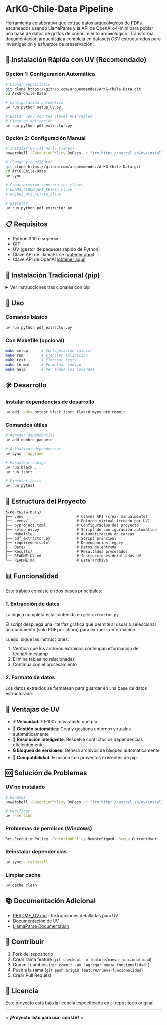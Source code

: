 # ArKG-Chile-Data Pipeline

Herramienta colaborativa que extrae datos arqueológicos de PDFs escaneados usando LlamaParse y la API de OpenAI o4-mini para poblar una base de datos de grafos de conocimiento arqueológico. Transforma documentación arqueológica compleja en datasets CSV estructurados para investigación y esfuerzos de preservación.

## 🚀 Instalación Rápida con UV (Recomendado)

### Opción 1: Configuración Automática
```bash
# Clonar repositorio
git clone https://github.com/arqueomendez/ArKG-Chile-Data.git
cd ArKG-Chile-Data

# Configuración automática
uv run python setup_uv.py

# Editar .env con tus claves API reales
# Ejecutar aplicación
uv run python pdf_extractor.py
```

### Opción 2: Configuración Manual
```bash
# Instalar UV (si no lo tienes)
powershell -ExecutionPolicy ByPass -c "irm https://astral.sh/uv/install.ps1 | iex"

# Clonar y configurar
git clone https://github.com/arqueomendez/ArKG-Chile-Data.git
cd ArKG-Chile-Data
uv sync

# Crear archivo .env con tus claves
# LLAMA_CLOUD_API_KEY=tu_clave
# OPENAI_API_KEY=tu_clave

# Ejecutar
uv run python pdf_extractor.py
```

## 📋 Requisitos

- Python 3.10 o superior  
- GIT
- UV (gestor de paquetes rápido de Python)
- Clave API de LlamaParse ([obtener aquí](https://cloud.llamaindex.ai/))
- Clave API de OpenAI ([obtener aquí](https://platform.openai.com/api-keys))

## 📖 Instalación Tradicional (pip)

<details>
<summary>Ver instrucciones tradicionales con pip</summary>

### Clonar repositorio
```bash
git clone https://github.com/arqueomendez/ArKG-Chile-Data.git
cd ArKG-Chile-Data
```

### Crear entorno virtual
```bash
# Windows
python3 -m venv venv
venv\Scripts\activate

# macOS/Linux
python3 -m venv venv
source venv/bin/activate
```

### Instalar dependencias
```bash
pip install -r requirements.txt
```

### Configurar claves API
Crear archivo `.env`:
```
LLAMA_CLOUD_API_KEY=tu_clave_llamaparse
OPENAI_API_KEY=tu_clave_openai
```

### Actualización estándar con Git
Abre una terminal en la carpeta ArKG-Chile-Data:
```bash
# En Windows
venv\Scripts\activate
git pull

# En macOS/Linux
source venv/bin/activate
git pull
```

</details>

## 🎯 Uso

### Comando básico
```bash
uv run python pdf_extractor.py
```

### Con Makefile (opcional)
```bash
make setup      # Configuración inicial
make run        # Ejecutar aplicación
make test       # Ejecutar tests
make format     # Formatear código
make help       # Ver todos los comandos
```

## 🛠️ Desarrollo

### Instalar dependencias de desarrollo
```bash
uv add --dev pytest black isort flake8 mypy pre-commit
```

### Comandos útiles
```bash
# Agregar dependencias
uv add nombre_paquete

# Actualizar dependencias  
uv sync --upgrade

# Formatear código
uv run black .
uv run isort .

# Ejecutar tests
uv run pytest
```

## 📁 Estructura del Proyecto

```
ArKG-Chile-Data/
├── .env                        # Claves API (crear manualmente)
├── .venv/                      # Entorno virtual (creado por UV)
├── pyproject.toml              # Configuración del proyecto
├── setup_uv.py                 # Script de configuración automática
├── Makefile                    # Automatización de tareas
├── pdf_extractor.py            # Script principal
├── requirements.txt            # Dependencias legacy
├── Data/                       # Datos de entrada
├── Results/                    # Resultados procesados
├── README_UV.md                # Instrucciones detalladas UV
└── README.md                   # Este archivo
```

## 📊 Funcionalidad

Este trabajo consiste en dos pasos principales:

### 1. Extracción de datos
La lógica completa está contenida en `pdf_extractor.py`.

El script despliega una interfaz gráfica que permite al usuario seleccionar un documento (solo PDF por ahora) para extraer la información.

Luego, sigue las instrucciones:
1. Verifica que los archivos extraídos contengan información de fecha/timestamp
2. Elimina tablas no relacionadas
3. Continúa con el procesamiento

### 2. Formato de datos
Los datos extraídos se formatean para guardar en una base de datos estructurada.

## 🚀 Ventajas de UV

- **⚡ Velocidad**: 10-100x más rápido que pip
- **🔄 Gestión automática**: Crea y gestiona entornos virtuales automáticamente  
- **🔧 Resolución inteligente**: Resuelve conflictos de dependencias eficientemente
- **🔒 Bloqueo de versiones**: Genera archivos de bloqueo automáticamente
- **🔄 Compatibilidad**: Funciona con proyectos existentes de pip

## 🆘 Solución de Problemas

### UV no instalado
```bash
# Windows
powershell -ExecutionPolicy ByPass -c "irm https://astral.sh/uv/install.ps1 | iex"

# Verificar
uv --version
```

### Problemas de permisos (Windows)
```bash
Set-ExecutionPolicy -ExecutionPolicy RemoteSigned -Scope CurrentUser
```

### Reinstalar dependencias
```bash
uv sync --reinstall
```

### Limpiar cache
```bash
uv cache clean
```

## 📚 Documentación Adicional

- [README_UV.md](README_UV.md) - Instrucciones detalladas para UV
- [Documentación de UV](https://docs.astral.sh/uv/)
- [LlamaParse Documentation](https://docs.llamaindex.ai/)

## 🤝 Contribuir

1. Fork del repositorio
2. Crear rama feature (`git checkout -b feature/nueva-funcionalidad`)
3. Commit cambios (`git commit -am 'Agregar nueva funcionalidad'`)
4. Push a la rama (`git push origin feature/nueva-funcionalidad`)
5. Crear Pull Request

## 📄 Licencia

Este proyecto está bajo la licencia especificada en el repositorio original.

---

⭐ **¡Proyecto listo para usar con UV!** ⭐
